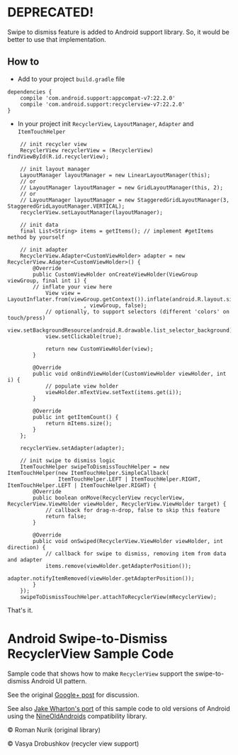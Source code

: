 DEPRECATED!
====================================

Swipe to dismiss feature is added to Android support library.
So, it would be better to use that implementation.

How to
------------------------------------
- Add to your project `build.gradle` file
```
dependencies {
    compile 'com.android.support:appcompat-v7:22.2.0'
    compile 'com.android.support:recyclerview-v7:22.2.0'
}
```
- In your project init `RecyclerView`, `LayoutManager`, `Adapter` and `ItemTouchHelper`
```
    // init recycler view
    RecyclerView recyclerView = (RecyclerView) findViewById(R.id.recyclerView);
    
    // init layout manager
    LayoutManager layoutManager = new LinearLayoutManager(this);
    // or 
    // LayoutManager layoutManager = new GridLayoutManager(this, 2);
    // or
    // LayoutManager layoutManager = new StaggeredGridLayoutManager(3, StaggeredGridLayoutManager.VERTICAL);
    recyclerView.setLayoutManager(layoutManager);
    
    // init data
    final List<String> items = getItems(); // implement #getItems method by yourself

    // init adapter
    RecyclerView.Adapter<CustomViewHolder> adapter = new RecyclerView.Adapter<CustomViewHolder>() {
        @Override
        public CustomViewHolder onCreateViewHolder(ViewGroup viewGroup, final int i) {
        // inflate your view here
            View view = LayoutInflater.from(viewGroup.getContext()).inflate(android.R.layout.simple_list_item_1
                        , viewGroup, false);
            // optionally, to support selectors (different 'colors' on touch/press)
            view.setBackgroundResource(android.R.drawable.list_selector_background);
            view.setClickable(true);
        
            return new CustomViewHolder(view);
        }

        @Override
        public void onBindViewHolder(CustomViewHolder viewHolder, int i) {
            // populate view holder
            viewHolder.mTextView.setText(items.get(i));
        }

        @Override
        public int getItemCount() {
            return mItems.size();
        }
    };
    
    recyclerView.setAdapter(adapter);

    // init swipe to dismiss logic
    ItemTouchHelper swipeToDismissTouchHelper = new ItemTouchHelper(new ItemTouchHelper.SimpleCallback(
                ItemTouchHelper.LEFT | ItemTouchHelper.RIGHT, ItemTouchHelper.LEFT | ItemTouchHelper.RIGHT) {
        @Override
        public boolean onMove(RecyclerView recyclerView, RecyclerView.ViewHolder viewHolder, RecyclerView.ViewHolder target) {
            // callback for drag-n-drop, false to skip this feature
            return false;
        }

        @Override
        public void onSwiped(RecyclerView.ViewHolder viewHolder, int direction) {
            // callback for swipe to dismiss, removing item from data and adapter
            items.remove(viewHolder.getAdapterPosition());
            adapter.notifyItemRemoved(viewHolder.getAdapterPosition());
        }
    });
    swipeToDismissTouchHelper.attachToRecyclerView(mRecyclerView);
```

That's it.

Android Swipe-to-Dismiss RecyclerView Sample Code
====================================

Sample code that shows how to make `RecyclerView` support the swipe-to-dismiss Android UI pattern.

See the original [Google+ post](https://plus.google.com/+RomanNurik/posts/Fgo1p5uWZLu) for discussion.

See also [Jake Wharton's port](https://github.com/JakeWharton/SwipeToDismissNOA) of this sample code to old versions of Android using the [NineOldAndroids](http://nineoldandroids.com/) compatibility library.

© Roman Nurik (original library)

© Vasya Drobushkov (recycler view support)
